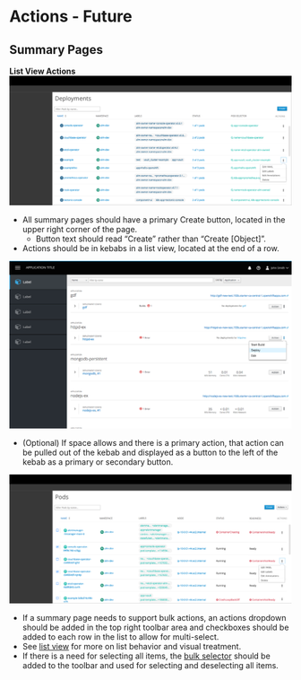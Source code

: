 # Actions - Future

## Summary Pages
**List View Actions**
![Summary Page Actions 1](img/3.png)

* All summary pages should have a primary Create button, located in the upper right corner of the page.
  * Button text should read “Create” rather than “Create [Object]”.
* Actions should be in kebabs in a list view, located at the end of a row.

![Summary Page Actions 2](img/4.png)

* (Optional) If space allows and there is a primary action, that action can be pulled out of the kebab and displayed as a button to the left of the kebab as a primary or secondary button.

![Summary Page Actions 3](img/5.png)

* If a summary page needs to support bulk actions, an actions dropdown should be added in the top right toolbar area and checkboxes should be added to each row in the list to allow for multi-select.
* See [list view](https://www.patternfly.org/pattern-library/content-views/list-view/) for more on list behavior and visual treatment.
* If there is a need for selecting all items, the [bulk selector](https://www.patternfly.org/pattern-library/forms-and-controls/bulk-selector/) should be added to the toolbar and used for selecting and deselecting all items.

